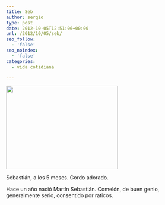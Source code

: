 ```yaml
---
title: Seb
author: sergio
type: post
date: 2012-10-05T12:51:06+00:00
url: /2012/10/05/seb/
seo_follow:
  - 'false'
seo_noindex:
  - 'false'
categories:
  - vida cotidiana

---
```

<div id="attachment_788" style="width: 310px" class="wp-caption aligncenter">
  <a href="http://blog.crazyrobot.net/files/2012/10/sebastian.jpg"><img class="size-medium wp-image-788 " src="http://blog.crazyrobot.net/files/2012/10/sebastian-300x225.jpg" alt="" width="300" height="225" srcset="http://blog.crazyrobot.net/files/2012/10/sebastian-300x225.jpg 300w, http://blog.crazyrobot.net/files/2012/10/sebastian.jpg 640w" sizes="(max-width: 300px) 100vw, 300px" /></a>
  
  <p class="wp-caption-text">
    Sebastián, a los 5 meses. Gordo adorado.
  </p>
</div>

Hace un año nació Martín Sebastián. Comelón, de buen genio, generalmente serio, consentido por raticos.